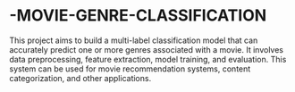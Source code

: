 # -MOVIE-GENRE-CLASSIFICATION
This project aims to build a multi-label classification model that can accurately predict one or more genres associated with a movie. It involves data preprocessing, feature extraction, model training, and evaluation. This system can be used for movie recommendation systems, content categorization, and other applications.
